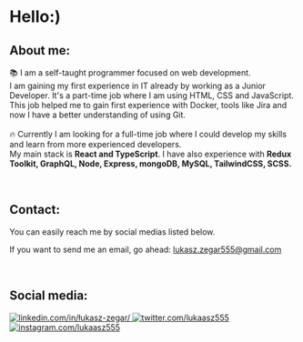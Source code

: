 
  <div>
  <h1>Hello:)</h1>
  <div>
    <h2>About me:</h2>
    <p>
      📚  I am a self-taught programmer focused on web development. 
      <br/>
      I am gaining my first experience in IT already by working as a Junior Developer.
      It's a part-time job where I am using HTML, CSS and JavaScript. This job helped me to gain first experience with Docker, tools like Jira and now I have a better understanding of using Git.
   <br/><br />
      🔥 Currently I am looking for a full-time job where I could develop my skills and learn from more experienced developers. <br />
      My main stack is <strong>React and TypeScript</strong>. I have also experience with <strong>Redux Toolkit, GraphQL, Node, Express, mongoDB, MySQL, TailwindCSS, SCSS.</strong>
      </p>
  </div>
  <br />
    <div>  
    <h2>Contact:</h2>
  You can easily reach me by social medias listed below. 
    
  If you want to send me an email, go ahead: [lukasz.zegar555@gmail.com](mailto:lukasz.zegar555@gmail.com)
    
  </div>
  <br />
  <div>
      <h2>Social media:</h2>
    <a href="https://linkedin.com/in/łukasz-zegar/">
      <img src="https://img.shields.io/badge/LinkedIn-blue?logo=linkedin&logoColor=white&style=for-the-badge" alt="linkedin.com/in/łukasz-zegar/" />
    </a>
        <a href="https://twitter.com/lukaasz555">
      <img src="https://img.shields.io/badge/Twitter-blue?logo=twitter&logoColor=white&style=for-the-badge" alt="twitter.com/lukaasz555" />
    </a>
    <a href="https://www.instagram.com/lukaasz555/">
        <img src="https://img.shields.io/badge/Instagram-ff69b4?logo=instagram&logoColor=white&style=for-the-badge" alt="instagram.com/lukaasz555" />   
    </a>
  </div>
  </div>
